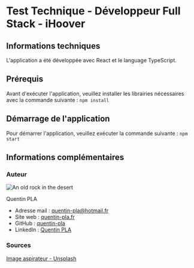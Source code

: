# Test Technique - Développeur Full Stack - iHoover

## Informations techniques

L'application a été développée avec React et le language TypeScript.

## Prérequis

Avant d'exécuter l'application, veuillez installer les librairies nécessaires avec la commande suivante :
`npm install`

## Démarrage de l'application

Pour démarrer l'application, veuillez exécuter la commande suivante :
`npm start`

## Informations complémentaires

### Auteur

![An old rock in the desert](https://media-exp1.licdn.com/dms/image/C4E03AQG_fm0_hQRStg/profile-displayphoto-shrink_800_800/0/1648813413895?e=1655942400&v=beta&t=l3GWjmqgki3OPMTvoZH9WkPmJ-nqtrQuVF948yd_cVs "Quentin PLA")

Quentin PLA

- Adresse mail : [quentin-pla@hotmail.fr](mailto:quentin-pla@hotmail.fr)
- Site web : [quentin-pla.fr](https://quentin-pla.fr)
- GitHub : [quentin-pla](https://github.com/quentin-pla)
- LinkedIn : [Quentin PLA](https://www.linkedin.com/in/quentin-pla/)

### Sources

[Image aspirateur - Unsplash](https://images.unsplash.com/photo-1558317374-24793bc9f2fb?ixlib=rb-1.2.1&q=80&fm=jpg&crop=entropy&cs=tinysrgb&dl=kowon-vn-7jMiJmNfkgM-unsplash.jpg)
